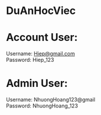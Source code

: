 # DuAnHocViec

# Account User:
Username: Hiep@gmail.com<br>
Password: Hiep_123

# Admin User:
Username: NhuongHoang123@gmail<br>
Password: NhuongHoang_123
